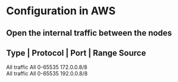 # Configuration in AWS

## Open the internal traffic between the nodes

Type        |   Protocol    |   Port    |   Range Source 
------------------------------------------------------
All traffic     All             0-65535     172.0.0.8/8  
All traffic     All             0-65535     192.0.0.8/8
